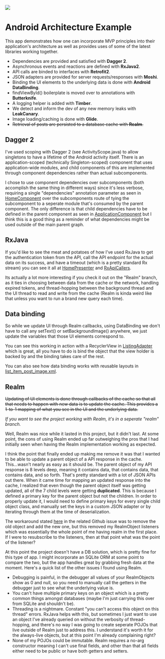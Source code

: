 ![](samplegif.gif)
# Android Architecture Example
This app demonstrates how one can incorporate MVP principles into their application's architecture as well as provides uses of some of the latest libraries working together. 
* Dependencies are provided and satisfied with **Dagger 2**.
* Asynchronous events and reactions are defined with **RxJava2**.
* API calls are binded to interfaces with **Retrofit2**.
* JSON adapters are provided for server requests/responses with **Moshi**.
* Binding the UI elements to the underlying data is done with **Android DataBinding**.
* findViewById() boilerplate is moved over to annotations with **Butterknife**.
* A logging helper is added with **Timber**.
* We detect and inform the dev of any new memory leaks with **LeakCanary**.
* Image loading/caching is done with **Glide**.
* ~~Retrieval of posts are persisted to a database cache with **Realm**.~~

## Dagger 2
I've used scoping with Dagger 2 (see ActivityScope.java) to allow singletons to have a lifetime of the Android activity itself. There is an application-scoped (technically Singleton-scoped) component that uses application-wide modules, and child components of this are implemented through component dependencies rather than actual subcomponents. 

I chose to use component dependencies over subcomponents (both accomplish the same thing in different ways) since it's less verbose, requiring a single "dependencies" annotation parameter as seen in [HomeComponent](https://github.com/WaylonBrown/Android-Architecture-Example/blob/master/app/src/main/java/com/redditapp/dagger/components/HomeComponent.java) over the subcomponents route of tying the subcomponent to a seperate module that's consumed by the parent component. The only difference is that child dependencies have to be defined in the parent component as seen in [ApplicationComponent](https://github.com/WaylonBrown/Android-Architecture-Example/blob/master/app/src/main/java/com/redditapp/dagger/components/ApplicationComponent.java) but I think this is a good thing as a reminder of what dependencies might be used outside of the main parent graph.

## RxJava
If you'd like to see the meat and potatoes of how I've used RxJava to get the authentication token from the API, call the API endpoint for the actual data on its success, and have a timeout (which is a pretty standard Rx stream) you can see it all at [HomePresenter](https://github.com/WaylonBrown/Android-Architecture-Example/blob/master/app/src/main/java/com/redditapp/screens/home/HomePresenter.java) and [RxApiCallers](https://github.com/WaylonBrown/Android-Architecture-Example/blob/master/app/src/main/java/com/redditapp/api/RxApiCallers.java).

Its actually a lot more interesting if you check it out on the "Realm" branch, as it ties in choosing between data from the cache or the network, handling expired tokens, and thread-hopping between the background thread and the UI thread to read and write from the cache (Realm is kinda weird like that unless you want to run a brand new query each time).

## Data binding
So while we update UI through Realm callbacks, using DataBinding we don't have to call any setText() or setBackgroundImage() anywhere, we just update the variables that those UI elements correspond to. 

You can see this working in action with a RecyclerView in [ListingAdapter](https://github.com/WaylonBrown/Android-Architecture-Example/blob/master/app/src/main/java/com/redditapp/ui/ListingAdapter.java) which is great, all you have to do is bind the object that the view holder is backed by and the binding takes care of the rest. 

You can also see how data binding works with reusable layouts in [list_item_post_image.xml](https://github.com/WaylonBrown/Android-Architecture-Example/blob/master/app/src/main/res/layout/list_item_post_image.xml).

## Realm
~~Updating of UI elements is done through callbacks of the cache so that all that needs to happen with new data is to update the cache. This provides a 1-to-1 mapping of what you see in the UI and the underlying data.~~
 
*If you want to see the project working with Realm, it's in a seperate "realm" branch.*
 
Well, Realm was nice while it lasted in this project, but it didn't last. At some point, the cons of using Realm ended up far outweighing the pros that I had initially seen when having the Realm implementation working as expected. 

I think the point that finally ended up making me remove it was that I wanted to be able to update a parent object of a API response in the cache. This...wasn't nearly as easy as it should be. The parent object of my API response is 8 levels deep, meaning it contains data, that contains data, that contains data, and so forth. That's pretty standard with a lot of JSON APIs out there. When it came time for mapping an updated response into the cache, I realized that even though the parent object itself was getting updated, all of the 7 child levels were getting **duplicated**. This is because I defined a primary key for the parent object but not the children. In order to properly update it, I would need to define primary keys for every single child object class, and manually set the keys in a custom JSON adapter or by iterating through them at the time of deserialization.

The workaround stated [here](https://github.com/realm/realm-java/issues/2918) in the related Github issue was to remove the old object and add the new one, but this removed my RealmObject listeners which was essentially the whole point of me having realm in the first place. If I were to resubscribe to the listeners, then at that point what was the point of the listener? 

At this point the project doesn't have a DB solution, which is pretty fine for this type of app. I might incorporate an SQLite ORM at some point to compare the two, but the app handles great by grabbing fresh data at the moment. Here's a quick list of the other issues I found using Realm.
* Debugging is painful, in the debugger all values of your RealmObjects show as 0 and null, so you need to manually call the getters in the debugger just to see what the underlying value is.
* You can't have multiple primary keys on an object which is a pretty common things amongst databases (maybe I'm just carrying this over from SQLite and shouldn't be).
* Threading is a nightmare. Constant "you can't access this object on this thread" errors. RxJava helps with this, but sometimes I just want to use an object I've already queried on without the verbosity of thread-hopping, and there's no way I was going to create seperate POJOs that live outside of Realm just to address this. I understand it's worth it for the always-live objects, but at this point I'm already complaining right?
* None of my POJOs could be immutable. Realm requires a no-arg constructor meaning I can't use final fields, and other than that all fields either need to be public or have both getters and setters.

